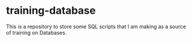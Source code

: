 # training-database
This is a repository to store some SQL scripts that I am making as a source of training on Databases.
